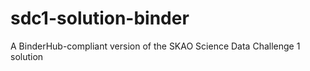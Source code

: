 # sdc1-solution-binder

A BinderHub-compliant version of the SKAO Science Data Challenge 1 solution
